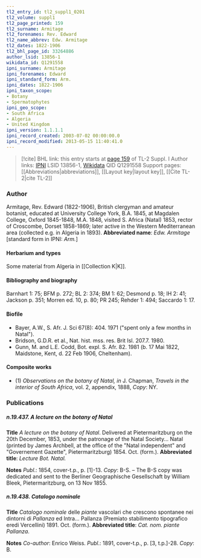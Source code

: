 ```yaml
---
tl2_entry_id: tl2_suppl1_0201
tl2_volume: suppl1
tl2_page_printed: 159
tl2_surname: Armitage
tl2_forenames: Rev. Edward
tl2_name_abbrev: Edw. Armitage
tl2_dates: 1822-1906
tl2_bhl_page_id: 33264886
author_lsid: 13856-1
wikidata_id: Q1291558
ipni_surname: Armitage
ipni_forenames: Edward
ipni_standard_form: Arm.
ipni_dates: 1822-1906
ipni_taxon_scope: 
- Botany
- Spermatophytes
ipni_geo_scope: 
- South Africa
- Algeria
- United Kingdom
ipni_version: 1.1.1.1
ipni_record_created: 2003-07-02 00:00:00.0
ipni_record_modified: 2013-05-15 11:40:41.0
---
```


> [!cite] BHL link: this entry starts at [page 159](https://www.biodiversitylibrary.org/page/33264886) of TL-2 Suppl. I
> Author links: [IPNI](https://www.ipni.org/a/13856-1) LSID 13856-1, [Wikidata](https://www.wikidata.org/wiki/Q1291558) QID Q1291558
> Support pages: [[Abbreviations|abbreviations]], [[Layout key|layout key]], [[Cite TL-2|cite TL-2]]

### Author

Armitage, Rev. Edward (1822-1906), British clergyman and amateur botanist, educated at University College York, B.A. 1845, at Magdalen College, Oxford 1845-1848, M.A. 1848, visited S. Africa (Natal) 1853, rector of Croscombe, Dorset 1858-1869; later active in the Western Mediterranean area (collected e.g. in Algeria in 1893). 
**Abbreviated name**: *Edw. Armitage* \[standard form in IPNI: *Arm.*\]

#### Herbarium and types

Some material from Algeria in [[Collection K|K]].

#### Bibliography and biography

Barnhart 1: 75; BFM p. 272; BL 2: 374; BM 1: 62; Desmond p. 18; IH 2: 41; Jackson p. 351; Morren ed. 10, p. 80; PR 245; Rehder 1: 494; Saccardo 1: 17.

#### Biofile

- Bayer, A.W., S. Afr. J. Sci 67(8): 404. 1971 ("spent only a few months in Natal").
- Bridson, G.D.R. et al., Nat. hist. mss. res. Brit Isl. 207.7. 1980.
- Gunn, M. and L.E. Codd, Bot. expl. S. Afr. 82. 1981 (b. 17 Mai 1822, Maidstone, Kent, d. 22 Feb 1906, Cheltenham).

#### Composite works

- (1) *Observations on the botany of Natal, in* J. Chapman, *Travels in the* *interior of South Africa*, vol. 2, appendix, 1888, *Copy*: NY.

### Publications

##### n.19.437. A lecture on the botany of Natal

**Title**
*A lecture on the botany of Natal*. Delivered at Pietermaritzburg on the 20th December, 1853, under the patronage of the Natal Society... Natal (printed by James Archbell, at the office of the "Natal independent" and "Governement Gazette", Pietermaritzburg) 1854. Oct. (form.).
**Abbreviated title**: *Lecture Bot. Natal.*

**Notes**
*Publ*.: 1854, cover-t.p., p. \[1\]-13. *Copy*: B-S. – The B-S copy was dedicated and sent to the Berliner Geographische Gesellschaft by William Bleek, Pietermaritzburg, on 13 Nov 1855.

##### n.19.438. Catalogo nominale

**Title**
*Catalogo nominale* delle *piante* vascolari che crescono spontanee nei dintorni di *Pallanza* ed Intra... Pallanza (Premiato stabilimento tipografico eredi Vercellini) 1891. Oct. (form.).
**Abbreviated title**: *Cat. nom. piante Pallanza*.

**Notes**
*Co-author*: Enrico Weiss.
*Publ*.: 1891, cover-t.p., p. \[3, t.p.\]-28. *Copy*: B.

